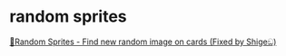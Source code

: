 # random sprites

[👾Random Sprites - Find new random image on cards (Fixed by Shigeඞ)](https://ankiweb.net/shared/info/1956685960)